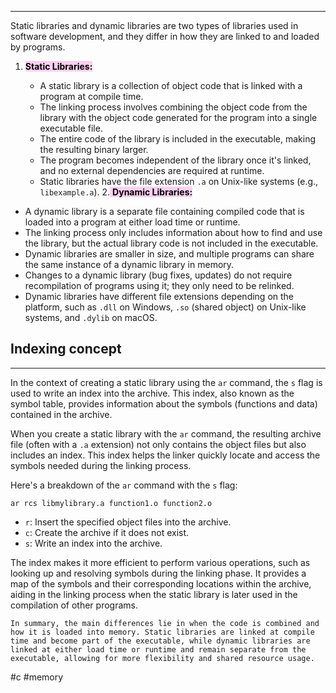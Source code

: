 
---

Static libraries and dynamic libraries are two types of libraries used in software development, and they differ in how they are linked to and loaded by programs.

1. <mark style="background: #FFB8EBA6;">**Static Libraries:**</mark>
   
    - A static library is a collection of object code that is linked with a program at compile time.
    - The linking process involves combining the object code from the library with the object code generated for the program into a single executable file.
    - The entire code of the library is included in the executable, making the resulting binary larger.
    - The program becomes independent of the library once it's linked, and no external dependencies are required at runtime.
    - Static libraries have the file extension `.a` on Unix-like systems (e.g., `libexample.a`).
2.<mark style="background: #FFB8EBA6;"> **Dynamic Libraries:**</mark>

 - A dynamic library is a separate file containing compiled code that is loaded into a program at either load time or runtime.
 - The linking process only includes information about how to find and use the library, but the actual library code is not included in the executable.
- Dynamic libraries are smaller in size, and multiple programs can share the same instance of a dynamic library in memory.
- Changes to a dynamic library (bug fixes, updates) do not require recompilation of programs using it; they only need to be relinked.
- Dynamic libraries have different file extensions depending on the platform, such as `.dll` on Windows, `.so` (shared object) on Unix-like systems, and `.dylib` on macOS.

## Indexing concept

---
  
In the context of creating a static library using the `ar` command, the `s` flag is used to write an index into the archive. This index, also known as the symbol table, provides information about the symbols (functions and data) contained in the archive.

When you create a static library with the `ar` command, the resulting archive file (often with a `.a` extension) not only contains the object files but also includes an index. This index helps the linker quickly locate and access the symbols needed during the linking process.

Here's a breakdown of the `ar` command with the `s` flag:

```shell
ar rcs libmylibrary.a function1.o function2.o
```

- `r`: Insert the specified object files into the archive.
- `c`: Create the archive if it does not exist.
- `s`: Write an index into the archive.

The index makes it more efficient to perform various operations, such as looking up and resolving symbols during the linking phase. It provides a map of the symbols and their corresponding locations within the archive, aiding in the linking process when the static library is later used in the compilation of other programs.


```
In summary, the main differences lie in when the code is combined and how it is loaded into memory. Static libraries are linked at compile time and become part of the executable, while dynamic libraries are linked at either load time or runtime and remain separate from the executable, allowing for more flexibility and shared resource usage.
```
#c #memory 